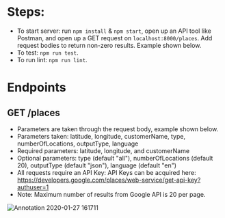 # Steps:

- To start server: run `npm install` & `npm start`, open up an API tool like Postman, and open up a GET request on `localhost:8000/places`. Add request bodies to return non-zero results. Example shown below.
- To test: `npm run test`.
- To run lint: `npm run lint`.

# Endpoints

## GET /places

- Parameters are taken through the request body, example shown below.
- Parameters taken: latitude, longitude, customerName, type, numberOfLocations, outputType, language
- Required parameters: latitude, longitude, and customerName
- Optional parameters: type (default "all"), numberOfLocations (default 20), outputType (default "json"), language (default "en")
- All requests require an API Key: API Keys can be acquired here: https://developers.google.com/places/web-service/get-api-key?authuser=1
- Note: Maximum number of results from Google API is 20 per page.

![Annotation 2020-01-27 161711](https://user-images.githubusercontent.com/30321905/73214862-fc8bca00-4120-11ea-9ad1-9955f3823039.png)
